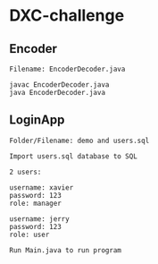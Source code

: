 # DXC-challenge

## Encoder
```
Filename: EncoderDecoder.java

javac EncoderDecoder.java
java EncoderDecoder.java
```

## LoginApp
```
Folder/Filename: demo and users.sql

Import users.sql database to SQL

2 users:

username: xavier
password: 123
role: manager

username: jerry
password: 123
role: user

Run Main.java to run program
```
